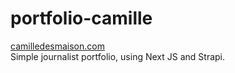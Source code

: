 # portfolio-camille

[camilledesmaison.com](https://camilledesmaison.com)  
Simple journalist portfolio, using Next JS and Strapi.
